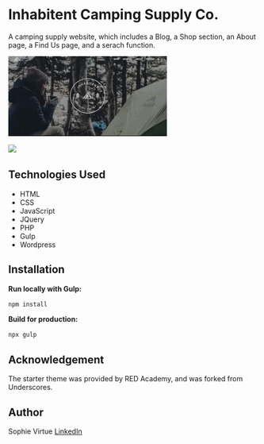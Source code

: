 # Inhabitent Camping Supply Co.

A camping supply website, which includes a Blog, a Shop section, an About page, a Find Us page, and a serach function.

![](Giphy01.gif)

![](Giphy02.gif)

## Technologies Used

- HTML
- CSS
- JavaScript
- JQuery
- PHP
- Gulp
- Wordpress

## Installation

**Run locally with Gulp:**

```bash
npm install
```

**Build for production:**

```bash
npx gulp
```

## Acknowledgement

The starter theme was provided by RED Academy, and was forked from Underscores. 

## Author

Sophie Virtue  [LinkedIn](https://www.linkedin.com/in/sophie-virtue-65467849/)
